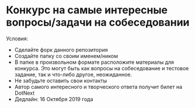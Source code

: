 # Конкурс на самые интересные вопросы/задачи на собеседовании

Условия:
- Сделайте форк данного репозитория
- Создайте папку со своим именем/ником
- В папке в произвольном формате расположите материалы для конкурса. Это могут быть как вопросы на собеседование и тестовое задание, так и что-либо другое, неожиданное.
- Не забудьте оставить свои контакты
- Автор самого интересного и творческого ответа получит билет на DotNext
- Дедлайн: 16 Октября 2019 года

